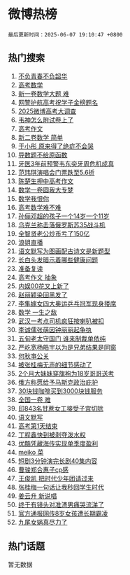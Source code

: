 # 微博热榜

`最后更新时间：2025-06-07 19:10:47 +0800`

## 热门搜索

1. [不负青春不负韶华](https://m.weibo.cn/search?containerid=100103type%3D1%26t%3D10%26q%3D%23%E4%B8%8D%E8%B4%9F%E9%9D%92%E6%98%A5%E4%B8%8D%E8%B4%9F%E9%9F%B6%E5%8D%8E%23&stream_entry_id=51&isnewpage=1&extparam=seat%3D1%26filter_type%3Drealtimehot%26stream_entry_id%3D51%26c_type%3D51%26q%3D%2523%25E4%25B8%258D%25E8%25B4%259F%25E9%259D%2592%25E6%2598%25A5%25E4%25B8%258D%25E8%25B4%259F%25E9%259F%25B6%25E5%258D%258E%2523%26pos%3D0%26cate%3D10103%26dgr%3D0%26display_time%3D1749294646%26pre_seqid%3D17492946464680103141264)
1. [高考数学](https://m.weibo.cn/search?containerid=100103type%3D1%26t%3D10%26q%3D%E9%AB%98%E8%80%83%E6%95%B0%E5%AD%A6&stream_entry_id=31&isnewpage=1&extparam=seat%3D1%26filter_type%3Drealtimehot%26c_type%3D31%26realpos%3D1%26cate%3D5001%26flag%3D4%26lcate%3D5001%26stream_entry_id%3D31%26pos%3D0%26band_rank%3D1%26q%3D%25E9%25AB%2598%25E8%2580%2583%25E6%2595%25B0%25E5%25AD%25A6%26dgr%3D0%26display_time%3D1749294646%26pre_seqid%3D17492946464680103141264)
1. [新一卷数学大题 难](https://m.weibo.cn/search?containerid=100103type%3D1%26t%3D10%26q%3D%E6%96%B0%E4%B8%80%E5%8D%B7%E6%95%B0%E5%AD%A6%E5%A4%A7%E9%A2%98+%E9%9A%BE&stream_entry_id=31&isnewpage=1&extparam=seat%3D1%26filter_type%3Drealtimehot%26c_type%3D31%26realpos%3D2%26cate%3D5001%26flag%3D2%26lcate%3D5001%26stream_entry_id%3D31%26pos%3D1%26band_rank%3D2%26q%3D%25E6%2596%25B0%25E4%25B8%2580%25E5%258D%25B7%25E6%2595%25B0%25E5%25AD%25A6%25E5%25A4%25A7%25E9%25A2%2598%2520%25E9%259A%25BE%26dgr%3D0%26display_time%3D1749294646%26pre_seqid%3D17492946464680103141264)
1. [网警护航高考祝学子金榜题名](https://m.weibo.cn/search?containerid=100103type%3D1%26t%3D10%26q%3D%23%E7%BD%91%E8%AD%A6%E6%8A%A4%E8%88%AA%E9%AB%98%E8%80%83%E7%A5%9D%E5%AD%A6%E5%AD%90%E9%87%91%E6%A6%9C%E9%A2%98%E5%90%8D%23&stream_entry_id=31&isnewpage=1&extparam=seat%3D1%26filter_type%3Drealtimehot%26c_type%3D31%26realpos%3D3%26cate%3D5001%26flag%3D0%26lcate%3D5001%26stream_entry_id%3D31%26pos%3D2%26band_rank%3D3%26q%3D%2523%25E7%25BD%2591%25E8%25AD%25A6%25E6%258A%25A4%25E8%2588%25AA%25E9%25AB%2598%25E8%2580%2583%25E7%25A5%259D%25E5%25AD%25A6%25E5%25AD%2590%25E9%2587%2591%25E6%25A6%259C%25E9%25A2%2598%25E5%2590%258D%2523%26dgr%3D0%26display_time%3D1749294646%26pre_seqid%3D17492946464680103141264)
1. [2025微博高考大调查](https://m.weibo.cn/search?containerid=100103type%3D1%26t%3D10%26q%3D%232025%E5%BE%AE%E5%8D%9A%E9%AB%98%E8%80%83%E5%A4%A7%E8%B0%83%E6%9F%A5%23&stream_entry_id=31&isnewpage=1&extparam=seat%3D1%26is_ad_pos%3D1%26adid%3D289143%26c_type%3D31%26cate%3D5001%26lcate%3D5001%26stream_entry_id%3D31%26filter_type%3Drealtimehot%26band_rank%3D4%26pos%3D3%26q%3D%25232025%25E5%25BE%25AE%25E5%258D%259A%25E9%25AB%2598%25E8%2580%2583%25E5%25A4%25A7%25E8%25B0%2583%25E6%259F%25A5%2523%26dgr%3D0%26display_time%3D1749294646%26pre_seqid%3D17492946464680103141264)
1. [韦神怎么附试卷上了](https://m.weibo.cn/search?containerid=100103type%3D1%26t%3D10%26q%3D%E9%9F%A6%E7%A5%9E%E6%80%8E%E4%B9%88%E9%99%84%E8%AF%95%E5%8D%B7%E4%B8%8A%E4%BA%86&stream_entry_id=31&isnewpage=1&extparam=seat%3D1%26filter_type%3Drealtimehot%26c_type%3D31%26realpos%3D4%26cate%3D5001%26flag%3D1%26lcate%3D5001%26stream_entry_id%3D31%26pos%3D4%26band_rank%3D4%26q%3D%25E9%259F%25A6%25E7%25A5%259E%25E6%2580%258E%25E4%25B9%2588%25E9%2599%2584%25E8%25AF%2595%25E5%258D%25B7%25E4%25B8%258A%25E4%25BA%2586%26dgr%3D0%26display_time%3D1749294646%26pre_seqid%3D17492946464680103141264)
1. [高考作文](https://m.weibo.cn/search?containerid=100103type%3D1%26t%3D10%26q%3D%E9%AB%98%E8%80%83%E4%BD%9C%E6%96%87&stream_entry_id=31&isnewpage=1&extparam=seat%3D1%26filter_type%3Drealtimehot%26c_type%3D31%26realpos%3D5%26cate%3D5001%26flag%3D16%26lcate%3D5001%26stream_entry_id%3D31%26pos%3D5%26band_rank%3D5%26q%3D%25E9%25AB%2598%25E8%2580%2583%25E4%25BD%259C%25E6%2596%2587%26dgr%3D0%26display_time%3D1749294646%26pre_seqid%3D17492946464680103141264)
1. [新二卷数学 简单](https://m.weibo.cn/search?containerid=100103type%3D1%26t%3D10%26q%3D%E6%96%B0%E4%BA%8C%E5%8D%B7%E6%95%B0%E5%AD%A6+%E7%AE%80%E5%8D%95&stream_entry_id=31&isnewpage=1&extparam=seat%3D1%26filter_type%3Drealtimehot%26c_type%3D31%26realpos%3D6%26cate%3D5001%26flag%3D0%26lcate%3D5001%26stream_entry_id%3D31%26pos%3D6%26band_rank%3D6%26q%3D%25E6%2596%25B0%25E4%25BA%258C%25E5%258D%25B7%25E6%2595%25B0%25E5%25AD%25A6%2520%25E7%25AE%2580%25E5%258D%2595%26dgr%3D0%26display_time%3D1749294646%26pre_seqid%3D17492946464680103141264)
1. [于小彤 原来得了绝症不会哭](https://m.weibo.cn/search?containerid=100103type%3D1%26t%3D10%26q%3D%E4%BA%8E%E5%B0%8F%E5%BD%A4+%E5%8E%9F%E6%9D%A5%E5%BE%97%E4%BA%86%E7%BB%9D%E7%97%87%E4%B8%8D%E4%BC%9A%E5%93%AD&stream_entry_id=31&isnewpage=1&extparam=seat%3D1%26filter_type%3Drealtimehot%26c_type%3D31%26realpos%3D7%26cate%3D5001%26flag%3D2%26lcate%3D5001%26stream_entry_id%3D31%26pos%3D7%26band_rank%3D7%26q%3D%25E4%25BA%258E%25E5%25B0%258F%25E5%25BD%25A4%2520%25E5%258E%259F%25E6%259D%25A5%25E5%25BE%2597%25E4%25BA%2586%25E7%25BB%259D%25E7%2597%2587%25E4%25B8%258D%25E4%25BC%259A%25E5%2593%25AD%26dgr%3D0%26display_time%3D1749294646%26pre_seqid%3D17492946464680103141264)
1. [导数题不给原函数](https://m.weibo.cn/search?containerid=100103type%3D1%26t%3D10%26q%3D%E5%AF%BC%E6%95%B0%E9%A2%98%E4%B8%8D%E7%BB%99%E5%8E%9F%E5%87%BD%E6%95%B0&stream_entry_id=31&isnewpage=1&extparam=seat%3D1%26filter_type%3Drealtimehot%26c_type%3D31%26realpos%3D8%26cate%3D5001%26flag%3D1%26lcate%3D5001%26stream_entry_id%3D31%26pos%3D8%26band_rank%3D8%26q%3D%25E5%25AF%25BC%25E6%2595%25B0%25E9%25A2%2598%25E4%25B8%258D%25E7%25BB%2599%25E5%258E%259F%25E5%2587%25BD%25E6%2595%25B0%26dgr%3D0%26display_time%3D1749294646%26pre_seqid%3D17492946464680103141264)
1. [牙医3年前预警韦东奕牙周危机成真](https://m.weibo.cn/search?containerid=100103type%3D1%26t%3D10%26q%3D%23%E7%89%99%E5%8C%BB3%E5%B9%B4%E5%89%8D%E9%A2%84%E8%AD%A6%E9%9F%A6%E4%B8%9C%E5%A5%95%E7%89%99%E5%91%A8%E5%8D%B1%E6%9C%BA%E6%88%90%E7%9C%9F%23&stream_entry_id=31&isnewpage=1&extparam=seat%3D1%26filter_type%3Drealtimehot%26c_type%3D31%26realpos%3D9%26cate%3D5001%26flag%3D0%26lcate%3D5001%26stream_entry_id%3D31%26pos%3D9%26band_rank%3D9%26q%3D%2523%25E7%2589%2599%25E5%258C%25BB3%25E5%25B9%25B4%25E5%2589%258D%25E9%25A2%2584%25E8%25AD%25A6%25E9%259F%25A6%25E4%25B8%259C%25E5%25A5%2595%25E7%2589%2599%25E5%2591%25A8%25E5%258D%25B1%25E6%259C%25BA%25E6%2588%2590%25E7%259C%259F%2523%26dgr%3D0%26display_time%3D1749294646%26pre_seqid%3D17492946464680103141264)
1. [范玮琪演唱会门票跌至5.6折](https://m.weibo.cn/search?containerid=100103type%3D1%26t%3D10%26q%3D%23%E8%8C%83%E7%8E%AE%E7%90%AA%E6%BC%94%E5%94%B1%E4%BC%9A%E9%97%A8%E7%A5%A8%E8%B7%8C%E8%87%B35.6%E6%8A%98%23&stream_entry_id=31&isnewpage=1&extparam=seat%3D1%26filter_type%3Drealtimehot%26c_type%3D31%26realpos%3D10%26cate%3D5001%26flag%3D1%26lcate%3D5001%26stream_entry_id%3D31%26pos%3D10%26band_rank%3D10%26q%3D%2523%25E8%258C%2583%25E7%258E%25AE%25E7%2590%25AA%25E6%25BC%2594%25E5%2594%25B1%25E4%25BC%259A%25E9%2597%25A8%25E7%25A5%25A8%25E8%25B7%258C%25E8%2587%25B35.6%25E6%258A%2598%2523%26dgr%3D0%26display_time%3D1749294646%26pre_seqid%3D17492946464680103141264)
1. [陈楚生押中高考作文](https://m.weibo.cn/search?containerid=100103type%3D1%26t%3D10%26q%3D%23%E9%99%88%E6%A5%9A%E7%94%9F%E6%8A%BC%E4%B8%AD%E9%AB%98%E8%80%83%E4%BD%9C%E6%96%87%23&stream_entry_id=31&isnewpage=1&extparam=seat%3D1%26filter_type%3Drealtimehot%26c_type%3D31%26realpos%3D11%26cate%3D5001%26flag%3D1%26lcate%3D5001%26stream_entry_id%3D31%26pos%3D11%26band_rank%3D11%26q%3D%2523%25E9%2599%2588%25E6%25A5%259A%25E7%2594%259F%25E6%258A%25BC%25E4%25B8%25AD%25E9%25AB%2598%25E8%2580%2583%25E4%25BD%259C%25E6%2596%2587%2523%26dgr%3D0%26display_time%3D1749294646%26pre_seqid%3D17492946464680103141264)
1. [数学一卷圆我大专梦](https://m.weibo.cn/search?containerid=100103type%3D1%26t%3D10%26q%3D%E6%95%B0%E5%AD%A6%E4%B8%80%E5%8D%B7%E5%9C%86%E6%88%91%E5%A4%A7%E4%B8%93%E6%A2%A6&stream_entry_id=31&isnewpage=1&extparam=seat%3D1%26filter_type%3Drealtimehot%26c_type%3D31%26realpos%3D12%26cate%3D5001%26flag%3D1%26lcate%3D5001%26stream_entry_id%3D31%26pos%3D12%26band_rank%3D12%26q%3D%25E6%2595%25B0%25E5%25AD%25A6%25E4%25B8%2580%25E5%258D%25B7%25E5%259C%2586%25E6%2588%2591%25E5%25A4%25A7%25E4%25B8%2593%25E6%25A2%25A6%26dgr%3D0%26display_time%3D1749294646%26pre_seqid%3D17492946464680103141264)
1. [数学我恨你](https://m.weibo.cn/search?containerid=100103type%3D1%26t%3D10%26q%3D%E6%95%B0%E5%AD%A6%E6%88%91%E6%81%A8%E4%BD%A0&stream_entry_id=31&isnewpage=1&extparam=seat%3D1%26filter_type%3Drealtimehot%26c_type%3D31%26realpos%3D13%26cate%3D5001%26flag%3D1%26lcate%3D5001%26stream_entry_id%3D31%26pos%3D13%26band_rank%3D13%26q%3D%25E6%2595%25B0%25E5%25AD%25A6%25E6%2588%2591%25E6%2581%25A8%25E4%25BD%25A0%26dgr%3D0%26display_time%3D1749294646%26pre_seqid%3D17492946464680103141264)
1. [高考数学难不难](https://m.weibo.cn/search?containerid=100103type%3D1%26t%3D10%26q%3D%E9%AB%98%E8%80%83%E6%95%B0%E5%AD%A6%E9%9A%BE%E4%B8%8D%E9%9A%BE&stream_entry_id=31&isnewpage=1&extparam=seat%3D1%26filter_type%3Drealtimehot%26c_type%3D31%26realpos%3D14%26cate%3D5001%26flag%3D0%26lcate%3D5001%26stream_entry_id%3D31%26pos%3D14%26band_rank%3D14%26q%3D%25E9%25AB%2598%25E8%2580%2583%25E6%2595%25B0%25E5%25AD%25A6%25E9%259A%25BE%25E4%25B8%258D%25E9%259A%25BE%26dgr%3D0%26display_time%3D1749294646%26pre_seqid%3D17492946464680103141264)
1. [孙俪邓超的孩子一个14岁一个11岁](https://m.weibo.cn/search?containerid=100103type%3D1%26t%3D10%26q%3D%23%E5%AD%99%E4%BF%AA%E9%82%93%E8%B6%85%E7%9A%84%E5%AD%A9%E5%AD%90%E4%B8%80%E4%B8%AA14%E5%B2%81%E4%B8%80%E4%B8%AA11%E5%B2%81%23&stream_entry_id=31&isnewpage=1&extparam=seat%3D1%26filter_type%3Drealtimehot%26c_type%3D31%26realpos%3D15%26cate%3D5001%26flag%3D0%26lcate%3D5001%26stream_entry_id%3D31%26pos%3D15%26band_rank%3D15%26q%3D%2523%25E5%25AD%2599%25E4%25BF%25AA%25E9%2582%2593%25E8%25B6%2585%25E7%259A%2584%25E5%25AD%25A9%25E5%25AD%2590%25E4%25B8%2580%25E4%25B8%25AA14%25E5%25B2%2581%25E4%25B8%2580%25E4%25B8%25AA11%25E5%25B2%2581%2523%26dgr%3D0%26display_time%3D1749294646%26pre_seqid%3D17492946464680103141264)
1. [乌克兰称击落俄罗斯苏35战斗机](https://m.weibo.cn/search?containerid=100103type%3D1%26t%3D10%26q%3D%23%E4%B9%8C%E5%85%8B%E5%85%B0%E7%A7%B0%E5%87%BB%E8%90%BD%E4%BF%84%E7%BD%97%E6%96%AF%E8%8B%8F35%E6%88%98%E6%96%97%E6%9C%BA%23&stream_entry_id=31&isnewpage=1&extparam=seat%3D1%26filter_type%3Drealtimehot%26c_type%3D31%26realpos%3D16%26cate%3D5001%26flag%3D1%26lcate%3D5001%26stream_entry_id%3D31%26pos%3D16%26band_rank%3D16%26q%3D%2523%25E4%25B9%258C%25E5%2585%258B%25E5%2585%25B0%25E7%25A7%25B0%25E5%2587%25BB%25E8%2590%25BD%25E4%25BF%2584%25E7%25BD%2597%25E6%2596%25AF%25E8%258B%258F35%25E6%2588%2598%25E6%2596%2597%25E6%259C%25BA%2523%26dgr%3D0%26display_time%3D1749294646%26pre_seqid%3D17492946464680103141264)
1. [全智贤老公炒币亏了150亿](https://m.weibo.cn/search?containerid=100103type%3D1%26t%3D10%26q%3D%23%E5%85%A8%E6%99%BA%E8%B4%A4%E8%80%81%E5%85%AC%E7%82%92%E5%B8%81%E4%BA%8F%E4%BA%86150%E4%BA%BF%23&stream_entry_id=31&isnewpage=1&extparam=seat%3D1%26filter_type%3Drealtimehot%26c_type%3D31%26realpos%3D17%26cate%3D5001%26flag%3D2%26lcate%3D5001%26stream_entry_id%3D31%26pos%3D17%26band_rank%3D17%26q%3D%2523%25E5%2585%25A8%25E6%2599%25BA%25E8%25B4%25A4%25E8%2580%2581%25E5%2585%25AC%25E7%2582%2592%25E5%25B8%2581%25E4%25BA%258F%25E4%25BA%2586150%25E4%25BA%25BF%2523%26dgr%3D0%26display_time%3D1749294646%26pre_seqid%3D17492946464680103141264)
1. [浪姐直播](https://m.weibo.cn/search?containerid=100103type%3D1%26t%3D10%26q%3D%E6%B5%AA%E5%A7%90%E7%9B%B4%E6%92%AD&stream_entry_id=31&isnewpage=1&extparam=seat%3D1%26filter_type%3Drealtimehot%26c_type%3D31%26realpos%3D18%26cate%3D5001%26flag%3D1%26lcate%3D5001%26stream_entry_id%3D31%26pos%3D18%26band_rank%3D18%26q%3D%25E6%25B5%25AA%25E5%25A7%2590%25E7%259B%25B4%25E6%2592%25AD%26dgr%3D0%26display_time%3D1749294646%26pre_seqid%3D17492946464680103141264)
1. [语文默写为图画配古诗文是新题型](https://m.weibo.cn/search?containerid=100103type%3D1%26t%3D10%26q%3D%23%E8%AF%AD%E6%96%87%E9%BB%98%E5%86%99%E4%B8%BA%E5%9B%BE%E7%94%BB%E9%85%8D%E5%8F%A4%E8%AF%97%E6%96%87%E6%98%AF%E6%96%B0%E9%A2%98%E5%9E%8B%23&stream_entry_id=31&isnewpage=1&extparam=seat%3D1%26filter_type%3Drealtimehot%26c_type%3D31%26realpos%3D19%26cate%3D5001%26flag%3D1%26lcate%3D5001%26stream_entry_id%3D31%26pos%3D19%26band_rank%3D19%26q%3D%2523%25E8%25AF%25AD%25E6%2596%2587%25E9%25BB%2598%25E5%2586%2599%25E4%25B8%25BA%25E5%259B%25BE%25E7%2594%25BB%25E9%2585%258D%25E5%258F%25A4%25E8%25AF%2597%25E6%2596%2587%25E6%2598%25AF%25E6%2596%25B0%25E9%25A2%2598%25E5%259E%258B%2523%26dgr%3D0%26display_time%3D1749294646%26pre_seqid%3D17492946464680103141264)
1. [长白头发暗示着哪些健康问题](https://m.weibo.cn/search?containerid=100103type%3D1%26t%3D10%26q%3D%E9%95%BF%E7%99%BD%E5%A4%B4%E5%8F%91%E6%9A%97%E7%A4%BA%E7%9D%80%E5%93%AA%E4%BA%9B%E5%81%A5%E5%BA%B7%E9%97%AE%E9%A2%98&stream_entry_id=31&isnewpage=1&extparam=seat%3D1%26filter_type%3Drealtimehot%26c_type%3D31%26realpos%3D20%26cate%3D5001%26flag%3D0%26lcate%3D5001%26stream_entry_id%3D31%26band_rank%3D20%26is_ai_ask%3D1%26pos%3D20%26q%3D%25E9%2595%25BF%25E7%2599%25BD%25E5%25A4%25B4%25E5%258F%2591%25E6%259A%2597%25E7%25A4%25BA%25E7%259D%2580%25E5%2593%25AA%25E4%25BA%259B%25E5%2581%25A5%25E5%25BA%25B7%25E9%2597%25AE%25E9%25A2%2598%26dgr%3D0%26display_time%3D1749294646%26pre_seqid%3D17492946464680103141264)
1. [准备复读](https://m.weibo.cn/search?containerid=100103type%3D1%26t%3D10%26q%3D%E5%87%86%E5%A4%87%E5%A4%8D%E8%AF%BB&stream_entry_id=31&isnewpage=1&extparam=seat%3D1%26filter_type%3Drealtimehot%26c_type%3D31%26realpos%3D21%26cate%3D5001%26flag%3D1%26lcate%3D5001%26stream_entry_id%3D31%26pos%3D21%26band_rank%3D21%26q%3D%25E5%2587%2586%25E5%25A4%2587%25E5%25A4%258D%25E8%25AF%25BB%26dgr%3D0%26display_time%3D1749294646%26pre_seqid%3D17492946464680103141264)
1. [高考作文 抽象](https://m.weibo.cn/search?containerid=100103type%3D1%26t%3D10%26q%3D%E9%AB%98%E8%80%83%E4%BD%9C%E6%96%87+%E6%8A%BD%E8%B1%A1&stream_entry_id=31&isnewpage=1&extparam=seat%3D1%26filter_type%3Drealtimehot%26c_type%3D31%26realpos%3D22%26cate%3D5001%26flag%3D0%26lcate%3D5001%26stream_entry_id%3D31%26pos%3D22%26band_rank%3D22%26q%3D%25E9%25AB%2598%25E8%2580%2583%25E4%25BD%259C%25E6%2596%2587%2520%25E6%258A%25BD%25E8%25B1%25A1%26dgr%3D0%26display_time%3D1749294646%26pre_seqid%3D17492946464680103141264)
1. [内娱00花又上新了](https://m.weibo.cn/search?containerid=100103type%3D1%26t%3D10%26q%3D%E5%86%85%E5%A8%B100%E8%8A%B1%E5%8F%88%E4%B8%8A%E6%96%B0%E4%BA%86&stream_entry_id=31&isnewpage=1&extparam=seat%3D1%26filter_type%3Drealtimehot%26c_type%3D31%26realpos%3D23%26cate%3D5001%26flag%3D1%26lcate%3D5001%26stream_entry_id%3D31%26pos%3D23%26band_rank%3D23%26q%3D%25E5%2586%2585%25E5%25A8%25B100%25E8%258A%25B1%25E5%258F%2588%25E4%25B8%258A%25E6%2596%25B0%25E4%25BA%2586%26dgr%3D0%26display_time%3D1749294646%26pre_seqid%3D17492946464680103141264)
1. [赵丽颖染回黑发了](https://m.weibo.cn/search?containerid=100103type%3D1%26t%3D10%26q%3D%23%E8%B5%B5%E4%B8%BD%E9%A2%96%E6%9F%93%E5%9B%9E%E9%BB%91%E5%8F%91%E4%BA%86%23&stream_entry_id=31&isnewpage=1&extparam=seat%3D1%26filter_type%3Drealtimehot%26c_type%3D31%26realpos%3D24%26cate%3D5001%26flag%3D0%26lcate%3D5001%26stream_entry_id%3D31%26pos%3D24%26band_rank%3D24%26q%3D%2523%25E8%25B5%25B5%25E4%25B8%25BD%25E9%25A2%2596%25E6%259F%2593%25E5%259B%259E%25E9%25BB%2591%25E5%258F%2591%25E4%25BA%2586%2523%26dgr%3D0%26display_time%3D1749294646%26pre_seqid%3D17492946464680103141264)
1. [李隼嫁女四大奥运乒乓冠军现身搂席](https://m.weibo.cn/search?containerid=100103type%3D1%26t%3D10%26q%3D%23%E6%9D%8E%E9%9A%BC%E5%AB%81%E5%A5%B3%E5%9B%9B%E5%A4%A7%E5%A5%A5%E8%BF%90%E4%B9%92%E4%B9%93%E5%86%A0%E5%86%9B%E7%8E%B0%E8%BA%AB%E6%90%82%E5%B8%AD%23&stream_entry_id=31&isnewpage=1&extparam=seat%3D1%26filter_type%3Drealtimehot%26c_type%3D31%26realpos%3D25%26cate%3D5001%26flag%3D1%26lcate%3D5001%26stream_entry_id%3D31%26pos%3D25%26band_rank%3D25%26q%3D%2523%25E6%259D%258E%25E9%259A%25BC%25E5%25AB%2581%25E5%25A5%25B3%25E5%259B%259B%25E5%25A4%25A7%25E5%25A5%25A5%25E8%25BF%2590%25E4%25B9%2592%25E4%25B9%2593%25E5%2586%25A0%25E5%2586%259B%25E7%258E%25B0%25E8%25BA%25AB%25E6%2590%2582%25E5%25B8%25AD%2523%26dgr%3D0%26display_time%3D1749294646%26pre_seqid%3D17492946464680103141264)
1. [数学 一生之敌](https://m.weibo.cn/search?containerid=100103type%3D1%26t%3D10%26q%3D%E6%95%B0%E5%AD%A6+%E4%B8%80%E7%94%9F%E4%B9%8B%E6%95%8C&stream_entry_id=31&isnewpage=1&extparam=seat%3D1%26filter_type%3Drealtimehot%26c_type%3D31%26realpos%3D26%26cate%3D5001%26flag%3D1%26lcate%3D5001%26stream_entry_id%3D31%26pos%3D26%26band_rank%3D26%26q%3D%25E6%2595%25B0%25E5%25AD%25A6%2520%25E4%25B8%2580%25E7%2594%259F%25E4%25B9%258B%25E6%2595%258C%26dgr%3D0%26display_time%3D1749294646%26pre_seqid%3D17492946464680103141264)
1. [武汉一考点司机疯狂按喇叭被扣](https://m.weibo.cn/search?containerid=100103type%3D1%26t%3D10%26q%3D%23%E6%AD%A6%E6%B1%89%E4%B8%80%E8%80%83%E7%82%B9%E5%8F%B8%E6%9C%BA%E7%96%AF%E7%8B%82%E6%8C%89%E5%96%87%E5%8F%AD%E8%A2%AB%E6%89%A3%23&stream_entry_id=31&isnewpage=1&extparam=seat%3D1%26filter_type%3Drealtimehot%26c_type%3D31%26realpos%3D27%26cate%3D5001%26flag%3D0%26lcate%3D5001%26stream_entry_id%3D31%26pos%3D27%26band_rank%3D27%26q%3D%2523%25E6%25AD%25A6%25E6%25B1%2589%25E4%25B8%2580%25E8%2580%2583%25E7%2582%25B9%25E5%258F%25B8%25E6%259C%25BA%25E7%2596%25AF%25E7%258B%2582%25E6%258C%2589%25E5%2596%2587%25E5%258F%25AD%25E8%25A2%25AB%25E6%2589%25A3%2523%26dgr%3D0%26display_time%3D1749294646%26pre_seqid%3D17492946464680103141264)
1. [李诚儒张萌因钟丽丽起争执](https://m.weibo.cn/search?containerid=100103type%3D1%26t%3D10%26q%3D%E6%9D%8E%E8%AF%9A%E5%84%92%E5%BC%A0%E8%90%8C%E5%9B%A0%E9%92%9F%E4%B8%BD%E4%B8%BD%E8%B5%B7%E4%BA%89%E6%89%A7&stream_entry_id=31&isnewpage=1&extparam=seat%3D1%26filter_type%3Drealtimehot%26c_type%3D31%26realpos%3D28%26cate%3D5001%26flag%3D1%26lcate%3D5001%26stream_entry_id%3D31%26pos%3D28%26band_rank%3D28%26q%3D%25E6%259D%258E%25E8%25AF%259A%25E5%2584%2592%25E5%25BC%25A0%25E8%2590%258C%25E5%259B%25A0%25E9%2592%259F%25E4%25B8%25BD%25E4%25B8%25BD%25E8%25B5%25B7%25E4%25BA%2589%25E6%2589%25A7%26dgr%3D0%26display_time%3D1749294646%26pre_seqid%3D17492946464680103141264)
1. [五旬老太守国门 谁来制裁单依纯](https://m.weibo.cn/search?containerid=100103type%3D1%26t%3D10%26q%3D%E4%BA%94%E6%97%AC%E8%80%81%E5%A4%AA%E5%AE%88%E5%9B%BD%E9%97%A8+%E8%B0%81%E6%9D%A5%E5%88%B6%E8%A3%81%E5%8D%95%E4%BE%9D%E7%BA%AF&stream_entry_id=31&isnewpage=1&extparam=seat%3D1%26filter_type%3Drealtimehot%26c_type%3D31%26realpos%3D29%26cate%3D5001%26flag%3D0%26lcate%3D5001%26stream_entry_id%3D31%26pos%3D29%26band_rank%3D29%26q%3D%25E4%25BA%2594%25E6%2597%25AC%25E8%2580%2581%25E5%25A4%25AA%25E5%25AE%2588%25E5%259B%25BD%25E9%2597%25A8%2520%25E8%25B0%2581%25E6%259D%25A5%25E5%2588%25B6%25E8%25A3%2581%25E5%258D%2595%25E4%25BE%259D%25E7%25BA%25AF%26dgr%3D0%26display_time%3D1749294646%26pre_seqid%3D17492946464680103141264)
1. [严屹宽杨皓宇以为是兄弟结果是同窗](https://m.weibo.cn/search?containerid=100103type%3D1%26t%3D10%26q%3D%E4%B8%A5%E5%B1%B9%E5%AE%BD%E6%9D%A8%E7%9A%93%E5%AE%87%E4%BB%A5%E4%B8%BA%E6%98%AF%E5%85%84%E5%BC%9F%E7%BB%93%E6%9E%9C%E6%98%AF%E5%90%8C%E7%AA%97&stream_entry_id=31&isnewpage=1&extparam=seat%3D1%26filter_type%3Drealtimehot%26c_type%3D31%26realpos%3D30%26cate%3D5001%26flag%3D1%26lcate%3D5001%26stream_entry_id%3D31%26pos%3D30%26band_rank%3D30%26q%3D%25E4%25B8%25A5%25E5%25B1%25B9%25E5%25AE%25BD%25E6%259D%25A8%25E7%259A%2593%25E5%25AE%2587%25E4%25BB%25A5%25E4%25B8%25BA%25E6%2598%25AF%25E5%2585%2584%25E5%25BC%259F%25E7%25BB%2593%25E6%259E%259C%25E6%2598%25AF%25E5%2590%258C%25E7%25AA%2597%26dgr%3D0%26display_time%3D1749294646%26pre_seqid%3D17492946464680103141264)
1. [何秋亊公关](https://m.weibo.cn/search?containerid=100103type%3D1%26t%3D10%26q%3D%E4%BD%95%E7%A7%8B%E4%BA%8A%E5%85%AC%E5%85%B3&stream_entry_id=31&isnewpage=1&extparam=seat%3D1%26filter_type%3Drealtimehot%26c_type%3D31%26realpos%3D31%26cate%3D5001%26flag%3D0%26lcate%3D5001%26stream_entry_id%3D31%26pos%3D31%26band_rank%3D31%26q%3D%25E4%25BD%2595%25E7%25A7%258B%25E4%25BA%258A%25E5%2585%25AC%25E5%2585%25B3%26dgr%3D0%26display_time%3D1749294646%26pre_seqid%3D17492946464680103141264)
1. [被张桂梅无声的细节感动了](https://m.weibo.cn/search?containerid=100103type%3D1%26t%3D10%26q%3D%23%E8%A2%AB%E5%BC%A0%E6%A1%82%E6%A2%85%E6%97%A0%E5%A3%B0%E7%9A%84%E7%BB%86%E8%8A%82%E6%84%9F%E5%8A%A8%E4%BA%86%23&stream_entry_id=31&isnewpage=1&extparam=seat%3D1%26filter_type%3Drealtimehot%26c_type%3D31%26realpos%3D32%26cate%3D5001%26flag%3D1%26lcate%3D5001%26stream_entry_id%3D31%26pos%3D32%26band_rank%3D32%26q%3D%2523%25E8%25A2%25AB%25E5%25BC%25A0%25E6%25A1%2582%25E6%25A2%2585%25E6%2597%25A0%25E5%25A3%25B0%25E7%259A%2584%25E7%25BB%2586%25E8%258A%2582%25E6%2584%259F%25E5%258A%25A8%25E4%25BA%2586%2523%26dgr%3D0%26display_time%3D1749294646%26pre_seqid%3D17492946464680103141264)
1. [2个月大妹妹穿旗袍为18岁哥哥送考](https://m.weibo.cn/search?containerid=100103type%3D1%26t%3D10%26q%3D%232%E4%B8%AA%E6%9C%88%E5%A4%A7%E5%A6%B9%E5%A6%B9%E7%A9%BF%E6%97%97%E8%A2%8D%E4%B8%BA18%E5%B2%81%E5%93%A5%E5%93%A5%E9%80%81%E8%80%83%23&stream_entry_id=31&isnewpage=1&extparam=seat%3D1%26filter_type%3Drealtimehot%26c_type%3D31%26realpos%3D33%26cate%3D5001%26flag%3D1%26lcate%3D5001%26stream_entry_id%3D31%26pos%3D33%26band_rank%3D33%26q%3D%25232%25E4%25B8%25AA%25E6%259C%2588%25E5%25A4%25A7%25E5%25A6%25B9%25E5%25A6%25B9%25E7%25A9%25BF%25E6%2597%2597%25E8%25A2%258D%25E4%25B8%25BA18%25E5%25B2%2581%25E5%2593%25A5%25E5%2593%25A5%25E9%2580%2581%25E8%2580%2583%2523%26dgr%3D0%26display_time%3D1749294646%26pre_seqid%3D17492946464680103141264)
1. [俄方称愿给予马斯克政治庇护](https://m.weibo.cn/search?containerid=100103type%3D1%26t%3D10%26q%3D%23%E4%BF%84%E6%96%B9%E7%A7%B0%E6%84%BF%E7%BB%99%E4%BA%88%E9%A9%AC%E6%96%AF%E5%85%8B%E6%94%BF%E6%B2%BB%E5%BA%87%E6%8A%A4%23&stream_entry_id=31&isnewpage=1&extparam=seat%3D1%26filter_type%3Drealtimehot%26c_type%3D31%26realpos%3D34%26cate%3D5001%26flag%3D1%26lcate%3D5001%26stream_entry_id%3D31%26pos%3D34%26band_rank%3D34%26q%3D%2523%25E4%25BF%2584%25E6%2596%25B9%25E7%25A7%25B0%25E6%2584%25BF%25E7%25BB%2599%25E4%25BA%2588%25E9%25A9%25AC%25E6%2596%25AF%25E5%2585%258B%25E6%2594%25BF%25E6%25B2%25BB%25E5%25BA%2587%25E6%258A%25A4%2523%26dgr%3D0%26display_time%3D1749294646%26pre_seqid%3D17492946464680103141264)
1. [30块钱咖啡买到3000块钱服务](https://m.weibo.cn/search?containerid=100103type%3D1%26t%3D10%26q%3D30%E5%9D%97%E9%92%B1%E5%92%96%E5%95%A1%E4%B9%B0%E5%88%B03000%E5%9D%97%E9%92%B1%E6%9C%8D%E5%8A%A1&stream_entry_id=31&isnewpage=1&extparam=seat%3D1%26filter_type%3Drealtimehot%26c_type%3D31%26realpos%3D35%26cate%3D5001%26flag%3D1%26lcate%3D5001%26stream_entry_id%3D31%26pos%3D35%26band_rank%3D35%26q%3D30%25E5%259D%2597%25E9%2592%25B1%25E5%2592%2596%25E5%2595%25A1%25E4%25B9%25B0%25E5%2588%25B03000%25E5%259D%2597%25E9%2592%25B1%25E6%259C%258D%25E5%258A%25A1%26dgr%3D0%26display_time%3D1749294646%26pre_seqid%3D17492946464680103141264)
1. [全国一卷 难](https://m.weibo.cn/search?containerid=100103type%3D1%26t%3D10%26q%3D%E5%85%A8%E5%9B%BD%E4%B8%80%E5%8D%B7+%E9%9A%BE&stream_entry_id=31&isnewpage=1&extparam=seat%3D1%26filter_type%3Drealtimehot%26c_type%3D31%26realpos%3D36%26cate%3D5001%26flag%3D0%26lcate%3D5001%26stream_entry_id%3D31%26pos%3D36%26band_rank%3D36%26q%3D%25E5%2585%25A8%25E5%259B%25BD%25E4%25B8%2580%25E5%258D%25B7%2520%25E9%259A%25BE%26dgr%3D0%26display_time%3D1749294646%26pre_seqid%3D17492946464680103141264)
1. [印843名甘蔗女工接受子宫切除](https://m.weibo.cn/search?containerid=100103type%3D1%26t%3D10%26q%3D%E5%8D%B0843%E5%90%8D%E7%94%98%E8%94%97%E5%A5%B3%E5%B7%A5%E6%8E%A5%E5%8F%97%E5%AD%90%E5%AE%AB%E5%88%87%E9%99%A4&stream_entry_id=31&isnewpage=1&extparam=seat%3D1%26filter_type%3Drealtimehot%26c_type%3D31%26realpos%3D37%26cate%3D5001%26flag%3D0%26lcate%3D5001%26stream_entry_id%3D31%26pos%3D37%26band_rank%3D37%26q%3D%25E5%258D%25B0843%25E5%2590%258D%25E7%2594%2598%25E8%2594%2597%25E5%25A5%25B3%25E5%25B7%25A5%25E6%258E%25A5%25E5%258F%2597%25E5%25AD%2590%25E5%25AE%25AB%25E5%2588%2587%25E9%2599%25A4%26dgr%3D0%26display_time%3D1749294646%26pre_seqid%3D17492946464680103141264)
1. [语文默写](https://m.weibo.cn/search?containerid=100103type%3D1%26t%3D10%26q%3D%E8%AF%AD%E6%96%87%E9%BB%98%E5%86%99&stream_entry_id=31&isnewpage=1&extparam=seat%3D1%26filter_type%3Drealtimehot%26c_type%3D31%26realpos%3D38%26cate%3D5001%26flag%3D0%26lcate%3D5001%26stream_entry_id%3D31%26pos%3D38%26band_rank%3D38%26q%3D%25E8%25AF%25AD%25E6%2596%2587%25E9%25BB%2598%25E5%2586%2599%26dgr%3D0%26display_time%3D1749294646%26pre_seqid%3D17492946464680103141264)
1. [高考第1天结束](https://m.weibo.cn/search?containerid=100103type%3D1%26t%3D10%26q%3D%23%E9%AB%98%E8%80%83%E7%AC%AC1%E5%A4%A9%E7%BB%93%E6%9D%9F%23&stream_entry_id=31&isnewpage=1&extparam=seat%3D1%26filter_type%3Drealtimehot%26c_type%3D31%26realpos%3D39%26cate%3D5001%26flag%3D1%26lcate%3D5001%26stream_entry_id%3D31%26pos%3D39%26band_rank%3D39%26q%3D%2523%25E9%25AB%2598%25E8%2580%2583%25E7%25AC%25AC1%25E5%25A4%25A9%25E7%25BB%2593%25E6%259D%259F%2523%26dgr%3D0%26display_time%3D1749294646%26pre_seqid%3D17492946464680103141264)
1. [丁程鑫快到被剥夺泼水权](https://m.weibo.cn/search?containerid=100103type%3D1%26t%3D10%26q%3D%23%E4%B8%81%E7%A8%8B%E9%91%AB%E5%BF%AB%E5%88%B0%E8%A2%AB%E5%89%A5%E5%A4%BA%E6%B3%BC%E6%B0%B4%E6%9D%83%23&stream_entry_id=31&isnewpage=1&extparam=seat%3D1%26filter_type%3Drealtimehot%26c_type%3D31%26realpos%3D40%26cate%3D5001%26flag%3D1%26lcate%3D5001%26stream_entry_id%3D31%26pos%3D40%26band_rank%3D40%26q%3D%2523%25E4%25B8%2581%25E7%25A8%258B%25E9%2591%25AB%25E5%25BF%25AB%25E5%2588%25B0%25E8%25A2%25AB%25E5%2589%25A5%25E5%25A4%25BA%25E6%25B3%25BC%25E6%25B0%25B4%25E6%259D%2583%2523%26dgr%3D0%26display_time%3D1749294646%26pre_seqid%3D17492946464680103141264)
1. [优酷凭藏海传实现单季度盈利](https://m.weibo.cn/search?containerid=100103type%3D1%26t%3D10%26q%3D%23%E4%BC%98%E9%85%B7%E5%87%AD%E8%97%8F%E6%B5%B7%E4%BC%A0%E5%AE%9E%E7%8E%B0%E5%8D%95%E5%AD%A3%E5%BA%A6%E7%9B%88%E5%88%A9%23&stream_entry_id=31&isnewpage=1&extparam=seat%3D1%26filter_type%3Drealtimehot%26c_type%3D31%26realpos%3D41%26cate%3D5001%26flag%3D1%26lcate%3D5001%26stream_entry_id%3D31%26pos%3D41%26band_rank%3D41%26q%3D%2523%25E4%25BC%2598%25E9%2585%25B7%25E5%2587%25AD%25E8%2597%258F%25E6%25B5%25B7%25E4%25BC%25A0%25E5%25AE%259E%25E7%258E%25B0%25E5%258D%2595%25E5%25AD%25A3%25E5%25BA%25A6%25E7%259B%2588%25E5%2588%25A9%2523%26dgr%3D0%26display_time%3D1749294646%26pre_seqid%3D17492946464680103141264)
1. [meiko 菜](https://m.weibo.cn/search?containerid=100103type%3D1%26t%3D10%26q%3Dmeiko+%E8%8F%9C&stream_entry_id=31&isnewpage=1&extparam=seat%3D1%26filter_type%3Drealtimehot%26c_type%3D31%26realpos%3D42%26cate%3D5001%26flag%3D1%26lcate%3D5001%26stream_entry_id%3D31%26pos%3D42%26band_rank%3D42%26q%3Dmeiko%2520%25E8%258F%259C%26dgr%3D0%26display_time%3D1749294646%26pre_seqid%3D17492946464680103141264)
1. [短剧3分钟演完长剧40集内容](https://m.weibo.cn/search?containerid=100103type%3D1%26t%3D10%26q%3D%E7%9F%AD%E5%89%A73%E5%88%86%E9%92%9F%E6%BC%94%E5%AE%8C%E9%95%BF%E5%89%A740%E9%9B%86%E5%86%85%E5%AE%B9&stream_entry_id=31&isnewpage=1&extparam=seat%3D1%26filter_type%3Drealtimehot%26c_type%3D31%26realpos%3D43%26cate%3D5001%26flag%3D1%26lcate%3D5001%26stream_entry_id%3D31%26pos%3D43%26band_rank%3D43%26q%3D%25E7%259F%25AD%25E5%2589%25A73%25E5%2588%2586%25E9%2592%259F%25E6%25BC%2594%25E5%25AE%258C%25E9%2595%25BF%25E5%2589%25A740%25E9%259B%2586%25E5%2586%2585%25E5%25AE%25B9%26dgr%3D0%26display_time%3D1749294646%26pre_seqid%3D17492946464680103141264)
1. [曹骏郑合惠子cp感](https://m.weibo.cn/search?containerid=100103type%3D1%26t%3D10%26q%3D%23%E6%9B%B9%E9%AA%8F%E9%83%91%E5%90%88%E6%83%A0%E5%AD%90cp%E6%84%9F%23&stream_entry_id=31&isnewpage=1&extparam=seat%3D1%26filter_type%3Drealtimehot%26c_type%3D31%26realpos%3D44%26cate%3D5001%26flag%3D0%26lcate%3D5001%26stream_entry_id%3D31%26pos%3D44%26band_rank%3D44%26q%3D%2523%25E6%259B%25B9%25E9%25AA%258F%25E9%2583%2591%25E5%2590%2588%25E6%2583%25A0%25E5%25AD%2590cp%25E6%2584%259F%2523%26dgr%3D0%26display_time%3D1749294646%26pre_seqid%3D17492946464680103141264)
1. [王俊凯 把时代少年团请过来](https://m.weibo.cn/search?containerid=100103type%3D1%26t%3D10%26q%3D%E7%8E%8B%E4%BF%8A%E5%87%AF+%E6%8A%8A%E6%97%B6%E4%BB%A3%E5%B0%91%E5%B9%B4%E5%9B%A2%E8%AF%B7%E8%BF%87%E6%9D%A5&stream_entry_id=31&isnewpage=1&extparam=seat%3D1%26filter_type%3Drealtimehot%26c_type%3D31%26realpos%3D45%26cate%3D5001%26flag%3D0%26lcate%3D5001%26stream_entry_id%3D31%26pos%3D45%26band_rank%3D45%26q%3D%25E7%258E%258B%25E4%25BF%258A%25E5%2587%25AF%2520%25E6%258A%258A%25E6%2597%25B6%25E4%25BB%25A3%25E5%25B0%2591%25E5%25B9%25B4%25E5%259B%25A2%25E8%25AF%25B7%25E8%25BF%2587%25E6%259D%25A5%26dgr%3D0%26display_time%3D1749294646%26pre_seqid%3D17492946464680103141264)
1. [张桂梅一句话让我秒回学生时代](https://m.weibo.cn/search?containerid=100103type%3D1%26t%3D10%26q%3D%23%E5%BC%A0%E6%A1%82%E6%A2%85%E4%B8%80%E5%8F%A5%E8%AF%9D%E8%AE%A9%E6%88%91%E7%A7%92%E5%9B%9E%E5%AD%A6%E7%94%9F%E6%97%B6%E4%BB%A3%23&stream_entry_id=31&isnewpage=1&extparam=seat%3D1%26filter_type%3Drealtimehot%26c_type%3D31%26realpos%3D46%26cate%3D5001%26flag%3D1%26lcate%3D5001%26stream_entry_id%3D31%26pos%3D46%26band_rank%3D46%26q%3D%2523%25E5%25BC%25A0%25E6%25A1%2582%25E6%25A2%2585%25E4%25B8%2580%25E5%258F%25A5%25E8%25AF%259D%25E8%25AE%25A9%25E6%2588%2591%25E7%25A7%2592%25E5%259B%259E%25E5%25AD%25A6%25E7%2594%259F%25E6%2597%25B6%25E4%25BB%25A3%2523%26dgr%3D0%26display_time%3D1749294646%26pre_seqid%3D17492946464680103141264)
1. [姜云升 新说唱](https://m.weibo.cn/search?containerid=100103type%3D1%26t%3D10%26q%3D%E5%A7%9C%E4%BA%91%E5%8D%87+%E6%96%B0%E8%AF%B4%E5%94%B1&stream_entry_id=31&isnewpage=1&extparam=seat%3D1%26filter_type%3Drealtimehot%26c_type%3D31%26realpos%3D47%26cate%3D5001%26flag%3D0%26lcate%3D5001%26stream_entry_id%3D31%26pos%3D47%26band_rank%3D47%26q%3D%25E5%25A7%259C%25E4%25BA%2591%25E5%258D%2587%2520%25E6%2596%25B0%25E8%25AF%25B4%25E5%2594%25B1%26dgr%3D0%26display_time%3D1749294646%26pre_seqid%3D17492946464680103141264)
1. [终于有镜头对准渣男痛哭流涕了](https://m.weibo.cn/search?containerid=100103type%3D1%26t%3D10%26q%3D%E7%BB%88%E4%BA%8E%E6%9C%89%E9%95%9C%E5%A4%B4%E5%AF%B9%E5%87%86%E6%B8%A3%E7%94%B7%E7%97%9B%E5%93%AD%E6%B5%81%E6%B6%95%E4%BA%86&stream_entry_id=31&isnewpage=1&extparam=seat%3D1%26filter_type%3Drealtimehot%26c_type%3D31%26realpos%3D48%26cate%3D5001%26flag%3D1%26lcate%3D5001%26stream_entry_id%3D31%26pos%3D48%26band_rank%3D48%26q%3D%25E7%25BB%2588%25E4%25BA%258E%25E6%259C%2589%25E9%2595%259C%25E5%25A4%25B4%25E5%25AF%25B9%25E5%2587%2586%25E6%25B8%25A3%25E7%2594%25B7%25E7%2597%259B%25E5%2593%25AD%25E6%25B5%2581%25E6%25B6%2595%25E4%25BA%2586%26dgr%3D0%26display_time%3D1749294646%26pre_seqid%3D17492946464680103141264)
1. [官方通报网传8岁女孩遭长期霸凌](https://m.weibo.cn/search?containerid=100103type%3D1%26t%3D10%26q%3D%23%E5%AE%98%E6%96%B9%E9%80%9A%E6%8A%A5%E7%BD%91%E4%BC%A08%E5%B2%81%E5%A5%B3%E5%AD%A9%E9%81%AD%E9%95%BF%E6%9C%9F%E9%9C%B8%E5%87%8C%23&stream_entry_id=31&isnewpage=1&extparam=seat%3D1%26filter_type%3Drealtimehot%26c_type%3D31%26realpos%3D49%26cate%3D5001%26flag%3D1%26lcate%3D5001%26stream_entry_id%3D31%26pos%3D49%26band_rank%3D49%26q%3D%2523%25E5%25AE%2598%25E6%2596%25B9%25E9%2580%259A%25E6%258A%25A5%25E7%25BD%2591%25E4%25BC%25A08%25E5%25B2%2581%25E5%25A5%25B3%25E5%25AD%25A9%25E9%2581%25AD%25E9%2595%25BF%25E6%259C%259F%25E9%259C%25B8%25E5%2587%258C%2523%26dgr%3D0%26display_time%3D1749294646%26pre_seqid%3D17492946464680103141264)
1. [九尾女娲真尽力了](https://m.weibo.cn/search?containerid=100103type%3D1%26t%3D10%26q%3D%23%E4%B9%9D%E5%B0%BE%E5%A5%B3%E5%A8%B2%E7%9C%9F%E5%B0%BD%E5%8A%9B%E4%BA%86%23&stream_entry_id=31&isnewpage=1&extparam=seat%3D1%26filter_type%3Drealtimehot%26c_type%3D31%26realpos%3D50%26cate%3D5001%26flag%3D1%26lcate%3D5001%26stream_entry_id%3D31%26pos%3D50%26band_rank%3D50%26q%3D%2523%25E4%25B9%259D%25E5%25B0%25BE%25E5%25A5%25B3%25E5%25A8%25B2%25E7%259C%259F%25E5%25B0%25BD%25E5%258A%259B%25E4%25BA%2586%2523%26dgr%3D0%26display_time%3D1749294646%26pre_seqid%3D17492946464680103141264)

## 热门话题

暂无数据
